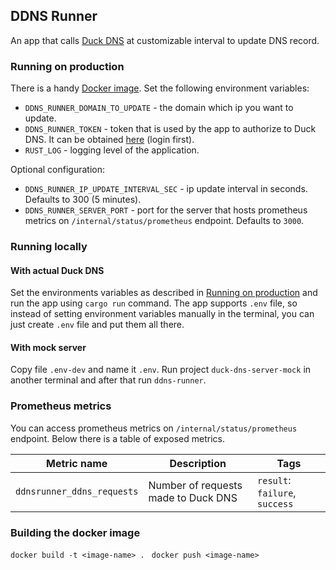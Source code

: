 ## DDNS Runner

An app that calls [Duck DNS](https://www.duckdns.org/) at customizable interval to update DNS record.

### Running on production

There is a handy [Docker image](https://hub.docker.com/r/m1loseph/ddns-runner). Set the following environment variables:

- `DDNS_RUNNER_DOMAIN_TO_UPDATE` - the domain which ip you want to update.
- `DDNS_RUNNER_TOKEN` - token that is used by the app to authorize to Duck DNS. It can be obtained [here](https://www.duckdns.org/) (login first).
- `RUST_LOG` - logging level of the application.

Optional configuration:

- `DDNS_RUNNER_IP_UPDATE_INTERVAL_SEC` - ip update interval in seconds. Defaults to 300 (5 minutes).
- `DDNS_RUNNER_SERVER_PORT` - port for the server that hosts prometheus metrics on `/internal/status/prometheus` endpoint. Defaults to `3000`.

### Running locally

#### With actual Duck DNS

Set the environments variables as described in [Running on production](#running-on-production) and run the app using `cargo run` command.
The app supports `.env` file, so instead of setting environment variables manually in the terminal, you can just create `.env` file and put them all there.

#### With mock server

Copy file `.env-dev` and name it `.env`. Run project `duck-dns-server-mock` in another terminal and after that run `ddns-runner`.

### Prometheus metrics

You can access prometheus metrics on `/internal/status/prometheus` endpoint. Below there is a table of exposed metrics.

| Metric name | Description | Tags |
| --- | --- | --- |
| `ddnsrunner_ddns_requests` | Number of requests made to Duck DNS | `result`:  `failure`, `success` |

### Building the docker image

`docker build -t <image-name> . `
`docker push <image-name>`
